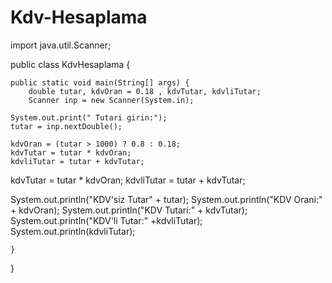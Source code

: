 # Kdv-Hesaplama

import java.util.Scanner;

public class KdvHesaplama {

	public static void main(String[] args) {
		double tutar, kdvOran = 0.18 , kdvTutar, kdvliTutar;
		Scanner inp = new Scanner(System.in);
		
	System.out.print(" Tutari girin:");
	tutar = inp.nextDouble();
	
	kdvOran = (tutar > 1000) ? 0.8 : 0.18;
    kdvTutar = tutar * kdvOran;
    kdvliTutar = tutar + kdvTutar;
	
kdvTutar = tutar * kdvOran;
kdvliTutar = tutar + kdvTutar;

System.out.println("KDV'siz Tutar" + tutar);
System.out.println("KDV Orani:" + kdvOran);
System.out.println("KDV Tutari:" + kdvTutar);
System.out.println("KDV'li Tutar:" +kdvliTutar);
System.out.println(kdvliTutar);
	
	}

}
